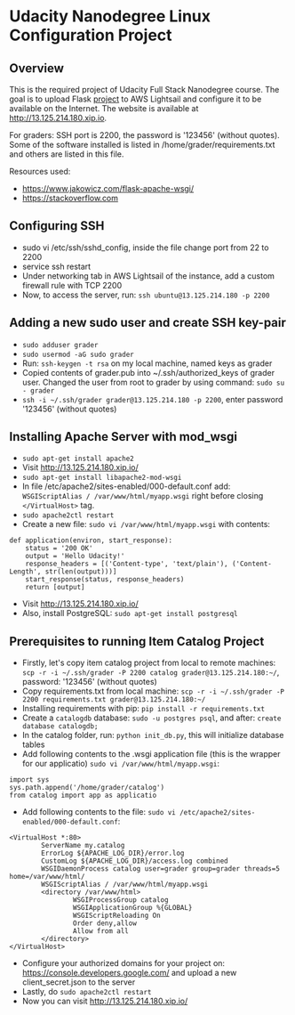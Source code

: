 # Udacity Nanodegree Linux Configuration Project

## Overview

This is the required project of Udacity Full Stack Nanodegree course. The goal is to upload Flask [project](https://github.com/asahi7/udacity-nanodegree-catalog-app) to AWS Lightsail and configure it to be available on the Internet. The website is available at http://13.125.214.180.xip.io.

For graders: SSH port is 2200, the password is '123456' (without quotes). Some of the software installed is listed in /home/grader/requirements.txt and others are listed in this file.

Resources used:
* https://www.jakowicz.com/flask-apache-wsgi/
* https://stackoverflow.com

## Configuring SSH
* sudo vi /etc/ssh/sshd_config, inside the file change port from 22 to 2200
* service ssh restart
* Under networking tab in AWS Lightsail of the instance, add a custom firewall rule with TCP 2200
* Now, to access the server, run: `ssh ubuntu@13.125.214.180 -p 2200`

## Adding a new sudo user and create SSH key-pair
* `sudo adduser grader`
* `sudo usermod -aG sudo grader`
* Run: `ssh-keygen -t rsa` on my local machine, named keys as grader
* Copied contents of grader.pub into ~/.ssh/authorized_keys of grader user. Changed the user from root to grader by using command: `sudo su - grader`
* `ssh -i ~/.ssh/grader grader@13.125.214.180 -p 2200`, enter password '123456' (without quotes)
 
## Installing Apache Server with mod_wsgi
* `sudo apt-get install apache2`
* Visit http://13.125.214.180.xip.io/
* `sudo apt-get install libapache2-mod-wsgi`
* In file /etc/apache2/sites-enabled/000-default.conf add: `WSGIScriptAlias / /var/www/html/myapp.wsgi` right before closing `</VirtualHost>` tag.
* `sudo apache2ctl restart`
* Create a new file: `sudo vi /var/www/html/myapp.wsgi` with contents:
```python2
def application(environ, start_response):
    status = '200 OK'
    output = 'Hello Udacity!'
    response_headers = [('Content-type', 'text/plain'), ('Content-Length', str(len(output)))]
    start_response(status, response_headers)
    return [output]
```
* Visit http://13.125.214.180.xip.io/
* Also, install PostgreSQL: `sudo apt-get install postgresql`

## Prerequisites to running Item Catalog Project
* Firstly, let's copy item catalog project from local to remote machines: `scp -r -i ~/.ssh/grader -P 2200 catalog grader@13.125.214.180:~/`, password: '123456' (without quotes)
* Copy requirements.txt from local machine: `scp -r -i ~/.ssh/grader -P 2200 requirements.txt grader@13.125.214.180:~/`
* Installing requirements with pip: `pip install -r requirements.txt `
* Create a `catalogdb` database: `sudo -u postgres psql`, and after: `create database catalogdb;`
* In the catalog folder, run: `python init_db.py`, this will initialize database tables
* Add following contents to the .wsgi application file (this is the wrapper for our applicatio) `sudo vi /var/www/html/myapp.wsgi`:
```
import sys
sys.path.append('/home/grader/catalog')
from catalog import app as applicatio
```
* Add following contents to the file: `sudo vi /etc/apache2/sites-enabled/000-default.conf`:
```
<VirtualHost *:80>
        ServerName my.catalog
        ErrorLog ${APACHE_LOG_DIR}/error.log
        CustomLog ${APACHE_LOG_DIR}/access.log combined
        WSGIDaemonProcess catalog user=grader group=grader threads=5 home=/var/www/html/
        WSGIScriptAlias / /var/www/html/myapp.wsgi
        <directory /var/www/html>
                WSGIProcessGroup catalog
                WSGIApplicationGroup %{GLOBAL}
                WSGIScriptReloading On
                Order deny,allow
                Allow from all
        </directory>
</VirtualHost>
```
* Configure your authorized domains for your project on: https://console.developers.google.com/ and upload a new client_secret.json to the server
* Lastly, do `sudo apache2ctl restart`
* Now you can visit http://13.125.214.180.xip.io/
